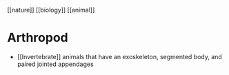 [[nature]] [[biology]] [[animal]]

# Arthropod
- [[Invertebrate]] animals that have an exoskeleton, segmented body, and paired jointed appendages